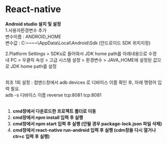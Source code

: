 ﻿# React-native 
**Android studio 설치 및 설정** <br>
1.사용자환경변수 추가 <br>
변수이름 : ANDROID_HOME  <br>
변수값 : C:\~~~~\AppData\Local\Android\Sdk    (안드로이드 SDK 위치지정) <br>

2.Platform Settings > SDKs로 들어와서 JDK home path를 아래내용으로 수정 <br>
내 PC > 우클릭 속성 > 고급 시스템 설정 > 환경변수 > JAVA_HOME에 설정된 값으로 JDK home path를 설정<br>

<br>
최초 1회 설정 : 컴맨드창에서 
              adb devices 
              로 디바이스 이름 확인 후, 아래 명령어 입력 필요. <br>
              adb -s 디바이스 이름 reverse tcp:8081 tcp:8081
<br><br>

 1. **cmd창에서 다운로드한 프로젝트 폴더로 이동**
 2. **cmd창에서 npm install 입력 후 실행**
 3. **cmd창에서 npm start 입력 후 실행 (안될 경우 package-lock.json 파일 삭제)**
 4. **cmd창에서 react-native run-android 입력 후 실행 (cdm창을 다시 열거나 ctr+c 입력 후 실행)**
